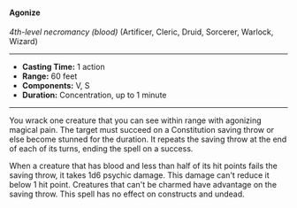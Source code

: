 #### Agonize
*4th-level necromancy* *(blood)* (Artificer, Cleric, Druid, Sorcerer, Warlock, Wizard)
___
- **Casting Time:** 1 action 
- **Range:** 60 feet 
- **Components:** V, S
- **Duration:** Concentration, up to 1 minute 
---
You wrack one creature that you can see within range with agonizing magical pain. The target must succeed on a Constitution saving throw or else become stunned for the duration. It repeats the saving throw at the end of each of its turns, ending the spell on a success. 

When a creature that has blood and less than half of its hit points fails the saving throw, it takes 1d6 psychic damage. This damage can't reduce it below 1 hit point. Creatures that can't be charmed have advantage on the saving throw. This spell has no effect on constructs and undead.